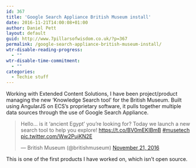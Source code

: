 ```yaml
---
id: 367
title: 'Google Search Appliance British Museum install'
date: 2016-11-21T14:00:08+01:00
author: Daniel Pett
layout: default
guid: http://www.7pillarsofwisdom.co.uk/?p=367
permalink: /google-search-appliance-british-museum-install/
wtr-disable-reading-progress:
  - ""
wtr-disable-time-commitment:
  - ""
categories:
  - Techie stuff
---
```

Working with Extended Content Solutions, I have been project/product managing the new &#8216;Knowledge Search tool&#8217; for the British Museum. Built using AngularJS on ECS&#8217;s proprietary software, it pulls together multiple data sources through the use of Google Search Appliance.

<blockquote class="twitter-tweet" data-lang="en"><p lang="en" dir="ltr">Hello… is it ‘ancient Egypt’ you’re looking for? Today we launch a new search tool to help you explore! <a href="https://t.co/BV0mEKIBmB">https://t.co/BV0mEKIBmB</a> <a href="https://twitter.com/hashtag/musetech?src=hash&amp;ref_src=twsrc%5Etfw">#musetech</a> <a href="https://t.co/Ww2PujKN2E">pic.twitter.com/Ww2PujKN2E</a></p>&mdash; British Museum (@britishmuseum) <a href="https://twitter.com/britishmuseum/status/800676280970674176?ref_src=twsrc%5Etfw">November 21, 2016</a></blockquote>
<script async src="https://platform.twitter.com/widgets.js" charset="utf-8"></script>

This is one of the first products I have worked on, which isn&#8217;t open source.
